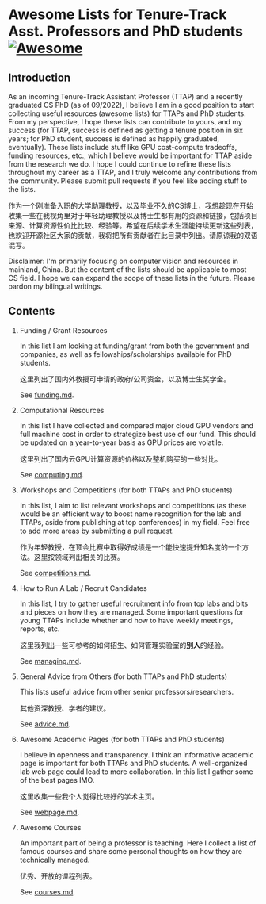 # Awesome Lists for Tenure-Track Asst. Professors and PhD students [![Awesome](https://awesome.re/badge.svg)](https://awesome.re)

## Introduction

As an incoming Tenure-Track Assistant Professor (TTAP) and a recently graduated CS PhD (as of 09/2022), I believe I am in a good position to start collecting useful resources (awesome lists) for TTAPs and PhD students. From my perspective, I hope these lists can contribute to yours, and my success (for TTAP, success is defined as getting a tenure position in six years; for PhD student, success is defined as happily graduated, eventually). These lists include stuff like GPU cost-compute tradeoffs, funding resources, etc., which I believe would be important for TTAP aside from the research we do. I hope I could continue to refine these lists throughout my career as a TTAP, and I truly welcome any contributions from the community. Please submit pull requests if you feel like adding stuff to the lists.

作为一个刚准备入职的大学助理教授，以及毕业不久的CS博士，我想趁现在开始收集一些在我视角里对于年轻助理教授以及博士生都有用的资源和链接，包括项目来源、计算资源性价比比较、经验等。希望在后续学术生涯能持续更新这些列表，也欢迎开源社区大家的贡献，我将把所有贡献者在此目录中列出。请原谅我的双语混写。

Disclaimer: I'm primarily focusing on computer vision and resources in mainland, China. But the content of the lists should be applicable to most CS field. I hope we can expand the scope of these lists in the future. Please pardon my bilingual writings.


## Contents

1. Funding / Grant Resources

    In this list I am looking at funding/grant from both the government and companies, as well as fellowships/scholarships available for PhD students.

    这里列出了国内外教授可申请的政府/公司资金，以及博士生奖学金。

    See [funding.md](./funding.md).

2. Computational Resources

    In this list I have collected and compared major cloud GPU vendors and full machine cost in order to strategize best use of our fund. This should be updated on a year-to-year basis as GPU prices are volatile.

    这里列出了国内云GPU计算资源的价格以及整机购买的一些对比。

    See [computing.md](./computing.md).

3. Workshops and Competitions (for both TTAPs and PhD students)

    In this list, I aim to list relevant workshops and competitions (as these would be an efficient way to boost name recognition for the lab and TTAPs, aside from publishing at top conferences) in my field. Feel free to add more areas by submitting a pull request.
    
    作为年轻教授，在顶会比赛中取得好成绩是一个能快速提升知名度的一个方法。这里按领域列出相关的比赛。
    
    See [competitions.md](./competitions.md).

4. How to Run A Lab / Recruit Candidates

    In this list, I try to gather useful recruitment info from top labs and bits and pieces on how they are managed. Some important questions for young TTAPs include whether and how to have weekly meetings, reports, etc.
    
    这里我列出一些可参考的如何招生、如何管理实验室的**别人**的经验。
    
    See [managing.md](./managing.md).
    

5. General Advice from Others (for both TTAPs and PhD students)

    This lists useful advice from other senior professors/researchers.
    
    其他资深教授、学者的建议。
    
    See [advice.md](./advice.md).

6. Awesome Academic Pages (for both TTAPs and PhD students)

    I believe in openness and transparency. I think an informative academic page is important for both TTAPs and PhD students. A well-organized lab web page could lead to more collaboration. In this list I gather some of the best pages IMO.
    
    这里收集一些我个人觉得比较好的学术主页。
    
    See [webpage.md](./webpage.md).
    
7. Awesome Courses

    An important part of being a professor is teaching. Here I collect a list of famous courses and share some personal thoughts on how they are technically managed.
    
    优秀、开放的课程列表。
    
    See [courses.md](./courses.md).
